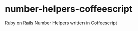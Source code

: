 number-helpers-coffeescript
===========================

Ruby on Rails Number Helpers written in Coffeescript